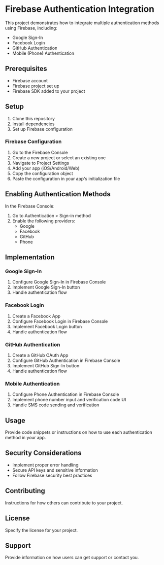# Firebase Authentication Integration

This project demonstrates how to integrate multiple authentication methods using Firebase, including:

- Google Sign-In
- Facebook Login
- GitHub Authentication
- Mobile (Phone) Authentication

## Prerequisites

- Firebase account
- Firebase project set up
- Firebase SDK added to your project

## Setup

1. Clone this repository
2. Install dependencies
3. Set up Firebase configuration

### Firebase Configuration

1. Go to the Firebase Console
2. Create a new project or select an existing one
3. Navigate to Project Settings
4. Add your app (iOS/Android/Web)
5. Copy the configuration object
6. Paste the configuration in your app's initialization file

## Enabling Authentication Methods

In the Firebase Console:

1. Go to Authentication > Sign-in method
2. Enable the following providers:
   - Google
   - Facebook
   - GitHub
   - Phone

## Implementation

### Google Sign-In

1. Configure Google Sign-In in Firebase Console
2. Implement Google Sign-In button
3. Handle authentication flow

### Facebook Login

1. Create a Facebook App
2. Configure Facebook Login in Firebase Console
3. Implement Facebook Login button
4. Handle authentication flow

### GitHub Authentication

1. Create a GitHub OAuth App
2. Configure GitHub Authentication in Firebase Console
3. Implement GitHub Sign-In button
4. Handle authentication flow

### Mobile Authentication

1. Configure Phone Authentication in Firebase Console
2. Implement phone number input and verification code UI
3. Handle SMS code sending and verification

## Usage

Provide code snippets or instructions on how to use each authentication method in your app.

## Security Considerations

- Implement proper error handling
- Secure API keys and sensitive information
- Follow Firebase security best practices

## Contributing

Instructions for how others can contribute to your project.

## License

Specify the license for your project.

## Support

Provide information on how users can get support or contact you.